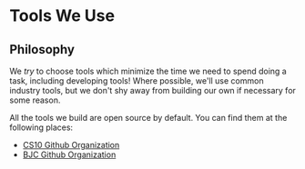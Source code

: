# Tools We Use

## Philosophy
We *try* to choose tools which minimize the time we need to spend doing a task, including developing tools! Where possible, we'll use common industry tools, but we don't shy away from building our own if necessary for some reason. 

All the tools we build are open source by default. You can find them at the following places:

* [CS10 Github Organization](https://github.com/cs10)
* [BJC Github Organization](https://github.com/beautyjoy)
